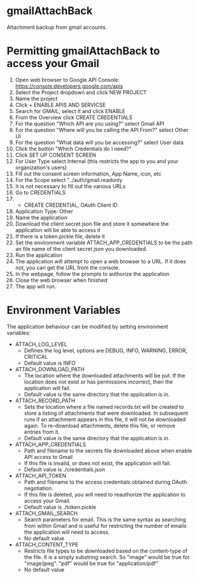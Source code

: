 # gmailAttachBack
Attachment backup from gmail accounts.

# Permitting gmailAttachBack to access your Gmail
1. Open web browser to Google API Console: https://console.developers.google.com/apis
1. Select the Project dropdown and click NEW PROJECT
1. Name the project
1. Click + ENABLE APIS AND SERVICSE
1. Search for GMAIL, select it and click ENABLE
1. From the Overview click CREATE CREDENTIALS
1. For the question "Which API are you using?" select Gmail API
1. For the question "Where will you be calling the API From?" select Other UI
1. For the question "What data will you be accessing?" select User data
1. Click the button "Which Credentials do I need?"
1. Click SET UP CONSENT SCREEN
1. For User Type select Internal (this restricts the app to you and your organization's users)
1. Fill out the consent screen information, App Name, icon, etc
1. For the Scope select "../auth/gmail.readonly
1. It is not necessary to fill out the various URLs
1. Go to CREDENTIALS
1. + CREATE CREDENTIAL, OAuth Client ID
1. Application Type: Other
1. Name the application
1. Download the client secret json file and store it somewhere the application will be able to access it
1. If there is a token.pickle file, delete it
1. Set the environment variable ATTACH_APP_CREDENTIALS to be the path an file name of the client secret json you downloaded.
1. Run the application
1. The application will attempt to open a web browser to a URL. If it does not, you can get the URL from the console.
1. In the webpage, follow the prompts to authorize the application
1. Close the web browser when finished
1. The app will run.

# Environment Variables
The application behaviour can be modified by setting environment variables:
* ATTACH_LOG_LEVEL
  * Defines the log level, options are DEBUG, INFO, WARNING, ERROR, CRITICAL
  * Default value is INFO
* ATTACH_DOWNLOAD_PATH
  * The location where the downloaded attachments will be put. If the location does not exist or has permissions incorrect, then the application will fail.
  * Default value is the same directory that the application is in.
* ATTACH_RECORD_PATH
  * Sets the location where a file named records.txt will be created to store a listing of attachments that were downloaded. In subsequent runs if an attachment appears in this file, it will not be downloaded again. To re-download attachments, delete this file, or remove entries from it.
  * Default value is the same directory that the application is in.
* ATTACH_APP_CREDENTIALS
  * Path and filename to the secrets file downloaded above when enable API access to Gmail
  * If this file is invalid, or does not exist, the application will fail.
  * Default value is ./credentials.json
* ATTACH_API_TOKEN
  * Path and filename to the access credentials obtained during OAuth negotiation.
  * If this file is deleted, you will need to reauthorize the application to access your Gmail.
  * Default value is ./token.pickle
* ATTACH_GMAIL_SEARCH
  * Search parameters for email. This is the same syntax as searching from within Gmail and is useful for restricting the number of emails the application will need to access.
  * No default value
* ATTACH_CONTENT_TYPE
  * Restricts file types to be downloaded based on the content-type of the file. It is a simply substring search. So "image" would be true for "image/jpeg". "pdf" would be true for "application/pdf"
  * No default value


